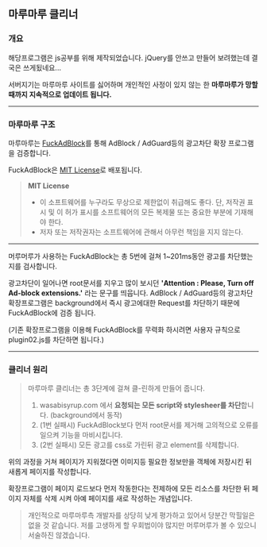 ## 마루마루 클리너

### 개요

해당프로그램은 js공부를 위해 제작되었습니다. jQuery를 안쓰고 만들어 보려했는데 결국은 쓰게됬네요...

서버지기는 마루마루 사이트를 싫어하며 개인적인 사정이 있지 않는 한 **마루마루가 망할때까지 지속적으로 업데이트 됩니다.**

---


### 마루마루 구조

마루마루는 [FuckAdBlock](https://github.com/sitexw/FuckAdBlock/blob/master/fuckadblock.js])를 통해 AdBlock / AdGuard등의 광고차단 확장 프로그램을 검증합니다.

FuckAdBlock은 [MIT License](https://github.com/sitexw/FuckAdBlock/blob/master/LICENSE)로 배포됩니다.

> **MIT License**
> - 이 소프트웨어를 누구라도 무상으로 제한없이 취급해도 좋다. 단, 저작권 표시 및 이 허가 표시를 소프트웨어의 모든 복제물 또는 중요한 부분에 기재해야 한다.
> - 저자 또는 저작권자는 소프트웨어에 관해서 아무런 책임을 지지 않는다.

---

머루머루가 사용하는 FuckAdBlock는 총 5번에 걸쳐 1~201ms동안 광고를 차단했는지를 검사합니다.

광고차단이 일어나면 root문서를 지우고 많이 보시던 **'Attention : Please, Turn off Ad-block extensions.'** 라는 문구를 띄웁니다.
AdBlock / AdGuard등의 광고차단 확장프로그램은 background에서 즉시 광고에대한 Request를 차단하기 때문에 FuckAdBlock에 검증 됩니다.

(기존 확장프로그램을 이용해 FuckAdBlock를 무력화 하시려면 사용자 규칙으로 plugin02.js를 차단하면 됩니다.)

 ---


### 클리너 원리

> 마루마루 클리너는 총 3단계에 걸쳐 클-린하게 만들어 줍니다.
 > 1. wasabisyrup.com 에서 **요청되는 모든 script와 stylesheer를 차단**합니다. (background에서 동작)
 > 2. (1번 실패시) FuckAdBlock보다 먼저 root문서를 제거해 고의적으로 오류를 일으켜 기능을 마비시킵니다.
 > 3. (2번 실패시) 모든 광고를 css로 가린뒤 광고 element를 삭제합니다.

위의 과정을 거쳐 페이지가 지워졌다면 이미지등 필요한 정보만을 객체에 저장시킨 뒤 새롭게 페이지를 작성합니다.

확장프로그램이 페이지 로드보다 먼저 작동한다는 전제하에 모든 리소스를 차단한 뒤 페이지 자체를 삭제 시켜 아예 페이지를 새로 작성하는 개념입니다.

> 개인적으로 마루마루측 개발자를 상당히 낮게 평가하고 있어서 당분간 막힐일은 없을 것 같습니다.
> 저를 고생하게 할 우회법이야 많지만 머루머루가 볼 수 있으니 서술하진 않겠습니다.
